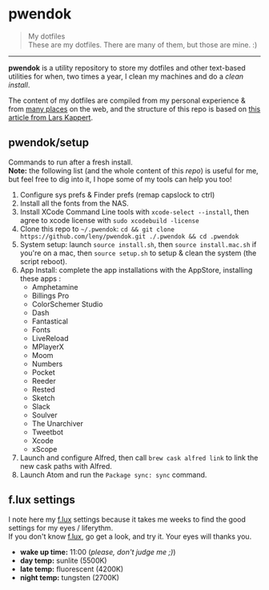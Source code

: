 # pwendok

> My dotfiles  
> These are my dotfiles. There are many of them, but those are mine. :)

* * *

**pwendok** is a utility repository to store my dotfiles and other text-based utilities for when, two times a year, I clean my machines and do a *clean install*.

The content of my dotfiles are compiled from my personal experience & from [many places](https://github.com/webpro/awesome-dotfiles) on the web, and the structure of this repo is based on [this article from Lars Kappert](https://medium.com/@webprolific/getting-started-with-dotfiles-43c3602fd789).

## pwendok/setup

Commands to run after a fresh install.  
**Note:** the following list (and the whole content of this *repo*) is useful for me, but feel free to dig into it, I hope some of my tools can help you too!

1. Configure sys prefs & Finder prefs (remap capslock to ctrl)
2. Install all the fonts from the NAS.
3. Install XCode Command Line tools with `xcode-select --install`, then agree to xcode license with `sudo xcodebuild -license`
4. Clone this repo to `~/.pwendok`: `cd && git clone https://github.com/leny/pwendok.git ./.pwendok && cd .pwendok`
5. System setup: launch `source install.sh`, then `source install.mac.sh` if you're on a mac, then `source setup.sh` to setup & clean the system (the script reboot).
6. App Install: complete the app installations with the AppStore, installing these apps :
    * Amphetamine
    * Billings Pro
    * ColorSchemer Studio
    * Dash
    * Fantastical
    * Fonts
    * LiveReload
    * MPlayerX
    * Moom
    * Numbers
    * Pocket
    * Reeder
    * Rested
    * Sketch
    * Slack
    * Soulver
    * The Unarchiver
    * Tweetbot
    * Xcode
    * xScope
7. Launch and configure Alfred, then call `brew cask alfred link` to link the new cask paths with Alfred.
8. Launch Atom and run the `Package sync: sync` command.

## f.lux settings

I note here my [f.lux](https://justgetflux.com) settings because it takes me weeks to find the good settings for my eyes / liferythm.  
If you don't know [f.lux](https://justgetflux.com), go get a look, and try it. Your eyes will thanks you.

* **wake up time:** 11:00 (*please, don't judge me ;)*)
* **day temp:** sunlite (5500K)
* **late temp:** fluorescent (4200K)
* **night temp:** tungsten (2700K)

